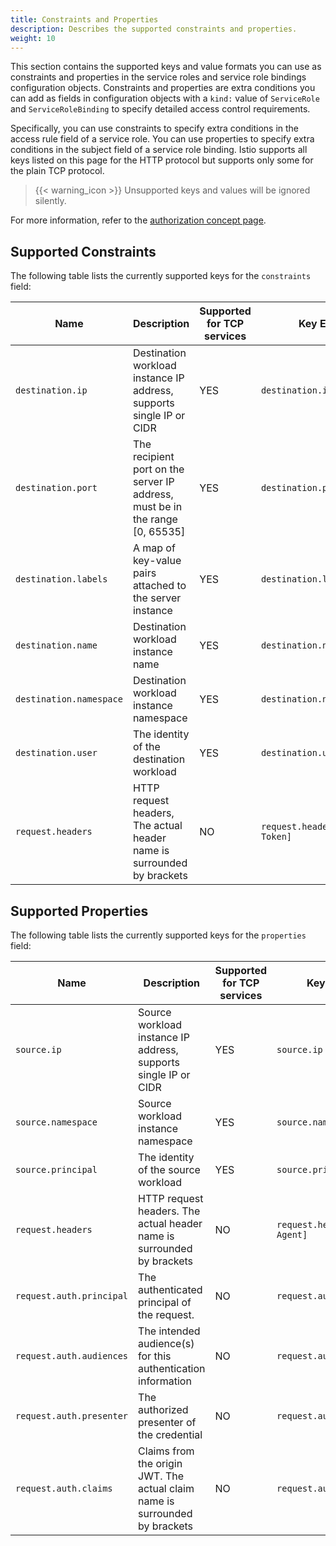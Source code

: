 ```yaml
---
title: Constraints and Properties
description: Describes the supported constraints and properties.
weight: 10
---
```


This section contains the supported keys and value formats you can use as constraints and properties
in the service roles and service role bindings configuration objects.
Constraints and properties are extra conditions you can add as fields in configuration objects with
a `kind:` value of `ServiceRole` and `ServiceRoleBinding` to specify detailed access control requirements.

Specifically, you can use constraints to specify extra conditions in the access rule field of a service
role. You can use properties to specify extra conditions in the subject field of a service role binding.
Istio supports all keys listed on this page for the HTTP protocol but supports only some for the plain TCP protocol.

> {{< warning_icon >}} Unsupported keys and values will be ignored silently.

For more information, refer to the [authorization concept page](/docs/concepts/security/#authorization).

## Supported Constraints

The following table lists the currently supported keys for the `constraints` field:

| Name | Description | Supported for TCP services | Key Example | Values Example |
|------|-------------|----------------------------|-------------|----------------|
| `destination.ip` | Destination workload instance IP address, supports single IP or CIDR | YES | `destination.ip` |  `["10.1.2.3", "10.2.0.0/16"]` |
| `destination.port` | The recipient port on the server IP address, must be in the range [0, 65535] | YES | `destination.port` | `["80", "443"]` |
| `destination.labels` | A map of key-value pairs attached to the server instance | YES | `destination.labels[version]` | `["v1", "v2"]` |
| `destination.name` | Destination workload instance name | YES | `destination.name` | `["productpage*", "*-test"]` |
| `destination.namespace` | Destination workload instance namespace | YES | `destination.namespace` | `["default"]` |
| `destination.user` | The identity of the destination workload | YES | `destination.user` | `["bookinfo-productpage"]` |
| `request.headers` | HTTP request headers, The actual header name is surrounded by brackets | NO | `request.headers[X-Custom-Token]` | `["abc123"]` |

## Supported Properties

The following table lists the currently supported keys for the `properties` field:

| Name | Description | Supported for TCP services | Key Example | Value Example |
|------|-------------|----------------------------|-------------|---------------|
| `source.ip`  | Source workload instance IP address, supports single IP or CIDR | YES | `source.ip` | `"10.1.2.3"` |
| `source.namespace`  | Source workload instance namespace | YES | `source.namespace` | `"default"` |
| `source.principal` | The identity of the source workload | YES | `source.principal` | `"cluster.local/ns/default/sa/productpage"` |
| `request.headers` | HTTP request headers. The actual header name is surrounded by brackets | NO | `request.headers[User-Agent]` | `"Mozilla/*"` |
| `request.auth.principal` | The authenticated principal of the request. | NO | `request.auth.principal` | `"accounts.my-svc.com/104958560606"` |
| `request.auth.audiences` | The intended audience(s) for this authentication information | NO | `request.auth.audiences` | `"my-svc.com"` |
| `request.auth.presenter` | The authorized presenter of the credential | NO | `request.auth.presenter` | `"123456789012.my-svc.com"` |
| `request.auth.claims` | Claims from the origin JWT. The actual claim name is surrounded by brackets | NO | `request.auth.claims[iss]` | `"*@foo.com"` |
